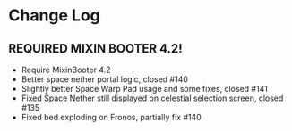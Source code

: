 # Change Log

## REQUIRED MIXIN BOOTER 4.2!

* Require MixinBooter 4.2
* Better space nether portal logic, closed #140
* Slightly better Space Warp Pad usage and some fixes, closed #141
* Fixed Space Nether still displayed on celestial selection screen, closed #135
* Fixed bed exploding on Fronos, partially fix #140